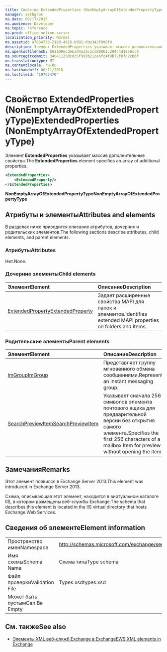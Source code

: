 ```yaml
---
title: Свойство ExtendedProperties (NonEmptyArrayOfExtendedPropertyType)
manager: sethgros
ms.date: 09/17/2015
ms.audience: Developer
ms.topic: reference
ms.prod: office-online-server
localization_priority: Normal
ms.assetid: a7034730-210d-4916-b992-dda342f890f8
description: Элемент ExtendedProperties указывает массив дополнительные свойства.
ms.openlocfilehash: b92108ecde63d4a3ac3cc80861c204c4d1950cc0
ms.sourcegitcommit: 34041125dc8c5f993b21cebfc4f8b72f0fd2cb6f
ms.translationtype: MT
ms.contentlocale: ru-RU
ms.lasthandoff: 06/11/2018
ms.locfileid: "19762470"
---
```

# <a name="extendedproperties-nonemptyarrayofextendedpropertytype"></a><span data-ttu-id="3a5dd-103">Свойство ExtendedProperties (NonEmptyArrayOfExtendedPropertyType)</span><span class="sxs-lookup"><span data-stu-id="3a5dd-103">ExtendedProperties (NonEmptyArrayOfExtendedPropertyType)</span></span>

<span data-ttu-id="3a5dd-104">Элемент **ExtendedProperties** указывает массив дополнительные свойства.</span><span class="sxs-lookup"><span data-stu-id="3a5dd-104">The **ExtendedProperties** element specifies an array of additional properties.</span></span> 
  
```XML
<ExtendedProperties>
    <ExtendedProperty/>
</ExtendedProperties>
```

 <span data-ttu-id="3a5dd-105">**NonEmptyArrayOfExtendedPropertyType**</span><span class="sxs-lookup"><span data-stu-id="3a5dd-105">**NonEmptyArrayOfExtendedPropertyType**</span></span>
## <a name="attributes-and-elements"></a><span data-ttu-id="3a5dd-106">Атрибуты и элементы</span><span class="sxs-lookup"><span data-stu-id="3a5dd-106">Attributes and elements</span></span>

<span data-ttu-id="3a5dd-107">В разделах ниже приводится описание атрибутов, дочерних и родительских элементов.</span><span class="sxs-lookup"><span data-stu-id="3a5dd-107">The following sections describe attributes, child elements, and parent elements.</span></span>
  
### <a name="attributes"></a><span data-ttu-id="3a5dd-108">Атрибуты</span><span class="sxs-lookup"><span data-stu-id="3a5dd-108">Attributes</span></span>

<span data-ttu-id="3a5dd-109">Нет.</span><span class="sxs-lookup"><span data-stu-id="3a5dd-109">None.</span></span>
  
### <a name="child-elements"></a><span data-ttu-id="3a5dd-110">Дочерние элементы</span><span class="sxs-lookup"><span data-stu-id="3a5dd-110">Child elements</span></span>

|<span data-ttu-id="3a5dd-111">**Элемент**</span><span class="sxs-lookup"><span data-stu-id="3a5dd-111">**Element**</span></span>|<span data-ttu-id="3a5dd-112">**Описание**</span><span class="sxs-lookup"><span data-stu-id="3a5dd-112">**Description**</span></span>|
|:-----|:-----|
|[<span data-ttu-id="3a5dd-113">ExtendedProperty</span><span class="sxs-lookup"><span data-stu-id="3a5dd-113">ExtendedProperty</span></span>](extendedproperty.md) <br/> |<span data-ttu-id="3a5dd-114">Задает расширенные свойства MAPI для папок и элементов.</span><span class="sxs-lookup"><span data-stu-id="3a5dd-114">Identifies extended MAPI properties on folders and items.</span></span>  <br/> |
   
### <a name="parent-elements"></a><span data-ttu-id="3a5dd-115">Родительские элементы</span><span class="sxs-lookup"><span data-stu-id="3a5dd-115">Parent elements</span></span>

|<span data-ttu-id="3a5dd-116">**Элемент**</span><span class="sxs-lookup"><span data-stu-id="3a5dd-116">**Element**</span></span>|<span data-ttu-id="3a5dd-117">**Описание**</span><span class="sxs-lookup"><span data-stu-id="3a5dd-117">**Description**</span></span>|
|:-----|:-----|
|[<span data-ttu-id="3a5dd-118">ImGroup</span><span class="sxs-lookup"><span data-stu-id="3a5dd-118">ImGroup</span></span>](imgroup.md) <br/> |<span data-ttu-id="3a5dd-119">Представляет группу мгновенного обмена сообщениями.</span><span class="sxs-lookup"><span data-stu-id="3a5dd-119">Represents an instant messaging group.</span></span>  <br/> |
|[<span data-ttu-id="3a5dd-120">SearchPreviewItem</span><span class="sxs-lookup"><span data-stu-id="3a5dd-120">SearchPreviewItem</span></span>](searchpreviewitem.md) <br/> |<span data-ttu-id="3a5dd-121">Указывает сначала 256 символов элемента почтового ящика для предварительной версии без открытия самого элемента.</span><span class="sxs-lookup"><span data-stu-id="3a5dd-121">Specifies the first 256 characters of a mailbox item for preview without opening the item.</span></span>  <br/> |
   
## <a name="remarks"></a><span data-ttu-id="3a5dd-122">Замечания</span><span class="sxs-lookup"><span data-stu-id="3a5dd-122">Remarks</span></span>

<span data-ttu-id="3a5dd-123">Этот элемент появился в Exchange Server 2013.</span><span class="sxs-lookup"><span data-stu-id="3a5dd-123">This element was introduced in Exchange Server 2013.</span></span>
  
<span data-ttu-id="3a5dd-124">Схема, описывающая этот элемент, находится в виртуальном каталоге IIS, в котором размещены веб-службы Exchange.</span><span class="sxs-lookup"><span data-stu-id="3a5dd-124">The schema that describes this element is located in the IIS virtual directory that hosts Exchange Web Services.</span></span>
  
## <a name="element-information"></a><span data-ttu-id="3a5dd-125">Сведения об элементе</span><span class="sxs-lookup"><span data-stu-id="3a5dd-125">Element information</span></span>

|||
|:-----|:-----|
|<span data-ttu-id="3a5dd-126">Пространство имен</span><span class="sxs-lookup"><span data-stu-id="3a5dd-126">Namespace</span></span>  <br/> |http://schemas.microsoft.com/exchange/services/2006/types  <br/> |
|<span data-ttu-id="3a5dd-127">Имя схемы</span><span class="sxs-lookup"><span data-stu-id="3a5dd-127">Schema Name</span></span>  <br/> |<span data-ttu-id="3a5dd-128">Схема типа</span><span class="sxs-lookup"><span data-stu-id="3a5dd-128">Type schema</span></span>  <br/> |
|<span data-ttu-id="3a5dd-129">Файл проверки</span><span class="sxs-lookup"><span data-stu-id="3a5dd-129">Validation File</span></span>  <br/> |<span data-ttu-id="3a5dd-130">Types.xsd</span><span class="sxs-lookup"><span data-stu-id="3a5dd-130">types.xsd</span></span>  <br/> |
|<span data-ttu-id="3a5dd-131">Может быть пустым</span><span class="sxs-lookup"><span data-stu-id="3a5dd-131">Can Be Empty</span></span>  <br/> ||
   
## <a name="see-also"></a><span data-ttu-id="3a5dd-132">См. также</span><span class="sxs-lookup"><span data-stu-id="3a5dd-132">See also</span></span>



- [<span data-ttu-id="3a5dd-133">Элементы XML веб-служб Exchange в Exchange</span><span class="sxs-lookup"><span data-stu-id="3a5dd-133">EWS XML elements in Exchange</span></span>](ews-xml-elements-in-exchange.md)

